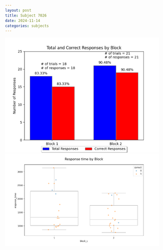 ```yaml
---
layout: post
title: Subject 7026
date: 2024-11-14
categories: subjects
---
```


![](data/7026/run-2/7026_ATS_responses.png)
![](data/7026/run-2/7026_ATS_rt.png)
